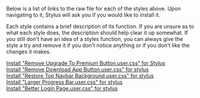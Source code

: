 Below is a list of links to the raw file for each of the styles above. Upon navigating to it, Stylus will ask you if you would like to install it.  

Each style contains a brief description of its function. If you are unsure as to what each style does, the description should help clear it up somewhat. If you still don't have an idea of a styles function, you can always give the style a try and remove it if you don't notice anything or if you don't like the changes it makes.  

[Install "Remove Upgrade To Premium Button.user.css" for Stylus](https://github.com/Neop0litan/CSS-Tweaks/raw/main/Stylus/spotify.com/Remove%20Upgrade%20To%20Premium%20Button.user.css)  
[Install "Remove Download App Button.user.css" for stylus](https://github.com/Neop0litan/CSS-Tweaks/raw/main/Stylus/spotify.com/Remove%20Install%20App%20Button.user.css)  
[Install "Restore Top Navbar Background.user.css" for stylus](https://github.com/Neop0litan/CSS-Tweaks/raw/main/Stylus/spotify.com/Restore%20Top%20Navbar%20Background.user.css)  
[Install "Larger Progress Bar.user.css" for stylus](https://github.com/Neop0litan/CSS-Tweaks/raw/main/Stylus/spotify.com/Larger%20Progress%20Bar.user.css)  
[Install "Better Login Page.user.css" for stylus](https://github.com/Neop0litan/CSS-Tweaks/raw/main/Stylus/spotify.com/Better%20Login%20Page.user.css)  
